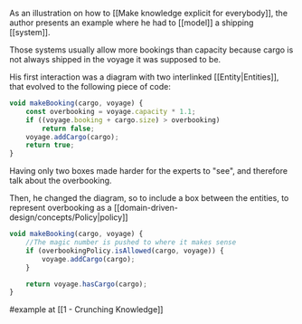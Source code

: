 As an illustration on how to [[Make knowledge explicit for everybody]], the author presents an example where he had to [[model]] a shipping [[system]].

Those systems usually allow more bookings than capacity because cargo is not always shipped in the voyage it was supposed to be.

His first interaction was a diagram with two interlinked [[Entity|Entities]], that evolved to the following piece of code:

```js
void makeBooking(cargo, voyage) {
	const overbooking = voyage.capacity * 1.1;
	if ((voyage.booking + cargo.size) > overbooking)
		return false;
	voyage.addCargo(cargo);
	return true;
}
```

Having only two boxes made harder for the experts to "see", and therefore talk about the overbooking.

Then, he changed the diagram, so to include a box between the entities, to represent overbooking as a [[domain-driven-design/concepts/Policy|policy]] 

```js
void makeBooking(cargo, voyage) {
	//The magic number is pushed to where it makes sense
	if (overbookingPolicy.isAllowed(cargo, voyage)) {
		voyage.addCargo(cargo);
	}

	return voyage.hasCargo(cargo);
}
```

#example at [[1 - Crunching Knowledge]]